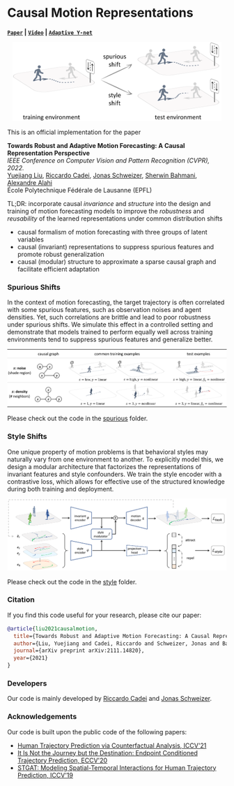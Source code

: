 # Causal Motion Representations

**[`Paper`](https://arxiv.org/abs/2111.14820) | [`Video`](https://drive.google.com/file/d/1Uo0Y0eHq4vI7wOxya4mJlxbAe3U4kMx6/view) | [`Adaptive Y-net`](https://github.com/sherwinbahmani/ynet_adaptive)**

<p align="center">
  <img src="docs/shift.png" width="480">
</p>

This is an official implementation for the paper

**Towards Robust and Adaptive Motion Forecasting: A Causal Representation Perspective**
<br>
*IEEE Conference on Computer Vision and Pattern Recognition (CVPR), 2022.*
<br>
<a href="https://sites.google.com/view/yuejiangliu">Yuejiang Liu</a>,
<a href="https://www.riccardocadei.com">Riccardo Cadei</a>,
<a href="https://people.epfl.ch/jonas.schweizer/?lang=en">Jonas Schweizer</a>,
<a href="https://www.linkedin.com/in/sherwin-bahmani-a2b5691a9">Sherwin Bahmani</a>,
<a href="https://people.epfl.ch/alexandre.alahi/?lang=en/">Alexandre Alahi</a>
<br>
École Polytechnique Fédérale de Lausanne (EPFL)

TL;DR: incorporate causal *invariance* and *structure* into the design and training of motion forecasting models to improve the *robustness* and *reusability* of the learned representations under common distribution shifts
* causal formalism of motion forecasting with three groups of latent variables
* causal (invariant) representations to suppress spurious features and promote robust generalization
* causal (modular) structure to approximate a sparse causal graph and facilitate efficient adaptation

### Spurious Shifts

In the context of motion forecasting, the target trajectory is often correlated with some spurious features, such as observation noises and agent densities. Yet, such correlations are brittle and lead to poor robustness under spurious shifts. We simulate this effect in a controlled setting and demonstrate that models trained to perform equally well across training environments tend to suppress spurious features and generalize better.

<p align="center">
  <img src="docs/spurious.png" width="800">
</p>

Please check out the code in the [spurious](spurious) folder.

### Style Shifts

One unique property of motion problems is that behavioral styles may naturally vary from one environment to another. To explicitly model this, we design a modular architecture that factorizes the representations of invariant features and style confounders. We train the style encoder with a contrastive loss, which allows for effective use of the structured knowledge during both training and deployment.

<p align="center">
  <img src="docs/overview.png" width="800">
</p>

Please check out the code in the [style](style) folder.

### Citation

If you find this code useful for your research, please cite our paper:

```bibtex
@article{liu2021causalmotion,
  title={Towards Robust and Adaptive Motion Forecasting: A Causal Representation Perspective},
  author={Liu, Yuejiang and Cadei, Riccardo and Schweizer, Jonas and Bahmani, Sherwin and Alahi, Alexandre},
  journal={arXiv preprint arXiv:2111.14820},
  year={2021}
}
```

### Developers

Our code is mainly developed by [Riccardo Cadei](https://www.riccardocadei.com) and [Jonas Schweizer](https://people.epfl.ch/jonas.schweizer/?lang=en).

### Acknowledgements

Our code is built upon the public code of the following papers:
* [Human Trajectory Prediction via Counterfactual Analysis, ICCV'21](https://github.com/CHENGY12/CausalHTP)
* [It Is Not the Journey but the Destination: Endpoint Conditioned Trajectory Prediction, ECCV'20](https://github.com/HarshayuGirase/Human-Path-Prediction)
* [STGAT: Modeling Spatial-Temporal Interactions for Human Trajectory Prediction, ICCV'19](https://github.com/huang-xx/STGAT)
